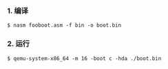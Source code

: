 ### 1. 编译
```
$ nasm fooboot.asm -f bin -o boot.bin
```

### 2. 运行
```
$ qemu-system-x86_64 -m 16 -boot c -hda ./boot.bin
```

